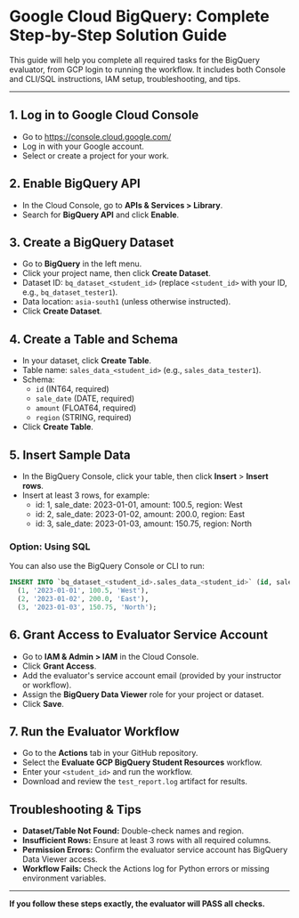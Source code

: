 # Google Cloud BigQuery: Complete Step-by-Step Solution Guide

This guide will help you complete all required tasks for the BigQuery evaluator, from GCP login to running the workflow. It includes both Console and CLI/SQL instructions, IAM setup, troubleshooting, and tips.

---

## 1. Log in to Google Cloud Console
- Go to https://console.cloud.google.com/
- Log in with your Google account.
- Select or create a project for your work.

## 2. Enable BigQuery API
- In the Cloud Console, go to **APIs & Services > Library**.
- Search for **BigQuery API** and click **Enable**.

## 3. Create a BigQuery Dataset
- Go to **BigQuery** in the left menu.
- Click your project name, then click **Create Dataset**.
- Dataset ID: `bq_dataset_<student_id>` (replace `<student_id>` with your ID, e.g., `bq_dataset_tester1`).
- Data location: `asia-south1` (unless otherwise instructed).
- Click **Create Dataset**.

## 4. Create a Table and Schema
- In your dataset, click **Create Table**.
- Table name: `sales_data_<student_id>` (e.g., `sales_data_tester1`).
- Schema:
  - `id` (INT64, required)
  - `sale_date` (DATE, required)
  - `amount` (FLOAT64, required)
  - `region` (STRING, required)
- Click **Create Table**.

## 5. Insert Sample Data
- In the BigQuery Console, click your table, then click **Insert** > **Insert rows**.
- Insert at least 3 rows, for example:
  - id: 1, sale_date: 2023-01-01, amount: 100.5, region: West
  - id: 2, sale_date: 2023-01-02, amount: 200.0, region: East
  - id: 3, sale_date: 2023-01-03, amount: 150.75, region: North

### Option: Using SQL
You can also use the BigQuery Console or CLI to run:
```sql
INSERT INTO `bq_dataset_<student_id>.sales_data_<student_id>` (id, sale_date, amount, region) VALUES
  (1, '2023-01-01', 100.5, 'West'),
  (2, '2023-01-02', 200.0, 'East'),
  (3, '2023-01-03', 150.75, 'North');
```

## 6. Grant Access to Evaluator Service Account
- Go to **IAM & Admin > IAM** in the Cloud Console.
- Click **Grant Access**.
- Add the evaluator's service account email (provided by your instructor or workflow).
- Assign the **BigQuery Data Viewer** role for your project or dataset.
- Click **Save**.

## 7. Run the Evaluator Workflow
- Go to the **Actions** tab in your GitHub repository.
- Select the **Evaluate GCP BigQuery Student Resources** workflow.
- Enter your `<student_id>` and run the workflow.
- Download and review the `test_report.log` artifact for results.

## Troubleshooting & Tips
- **Dataset/Table Not Found:** Double-check names and region.
- **Insufficient Rows:** Ensure at least 3 rows with all required columns.
- **Permission Errors:** Confirm the evaluator service account has BigQuery Data Viewer access.
- **Workflow Fails:** Check the Actions log for Python errors or missing environment variables.

---

**If you follow these steps exactly, the evaluator will PASS all checks.**
